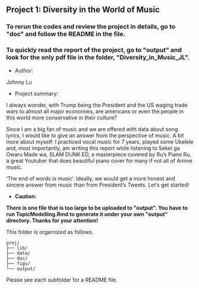 ## Project 1: Diversity in the World of Music

### To rerun the codes and review the project in details, go to "doc" and follow the README in the file. 
### To quickly read the report of the project, go to "output" and look for the only pdf file in the folder, "Diversity_in_Music_JL". 



+ Author:

Johnny Lu 

+ Project summary: 

I always wonder, with Trump being the President and the US waging trade wars to almost all major economies, are americans or even the people in this world more conservative in their culture?

Since I am a big fan of music and we are offered with data about song lyrics, I would like to give an answer from the perspective of music. A bit more about myself: I practiced vocal music for 7 years, played some Ukelele and, most importantly, am writing this report while listening to Sekei ga Owaru Made wa, SLAM DUNK ED, a masterpiece covered by Ru’s Piano Ru, a great Youtuber that does beautiful piano cover for many if not all of Anime music.

‘The end of words is music’. Ideally, we would get a more honest and sincere answer from music than from President’s Tweets. Let’s get started!

+ __Caution__: 

__There is one file that is too large to be uploaded to "output". You have to run TopicModelling.Rmd to generate it under your own "output" directory. Thanks for your attention!__


This folder is orgarnized as follows.

```
proj/
├── lib/
├── data/
├── doc/
├── figs/
└── output/
```

Please see each subfolder for a README file.
